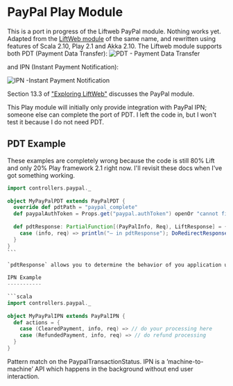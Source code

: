 PayPal Play Module
==================

This is a port in progress of the Liftweb PayPal module.
Nothing works yet.
Adapted from the [LiftWeb module](https://github.com/liftmodules/paypal) of the same name, and rewritten using features
of Scala 2.10, Play 2.1 and Akka 2.10.
The Liftweb module supports both PDT (Payment Data Transfer):
![PDT - Payment Data Transfer](https://www.paypal.com/en_US/i/IntegrationCenter/scr/scr_ppPDTDiagram_513x282.gif)

and IPN (Instant Payment Notification):

![IPN -Instant Payment Notification](https://www.paypal.com/en_US/i/IntegrationCenter/scr/scr_ppIPNDiagram_555x310.gif)

Section 13.3 of ["Exploring LiftWeb"](http://exploring.liftweb.net/master/index-13.html#toc-Section-13.3) discusses the PayPal module.

This Play module will initially only provide integration with PayPal IPN; someone else can complete the port of PDT.
I left the code in, but I won't test it because I do not need PDT.

PDT Example
-----------

These examples are completely wrong because the code is still 80% Lift and only 20% Play framework 2.1 right now.
I'll revisit these docs when I've got something working.

```scala
import controllers.paypal._
​
object MyPayPalPDT extends PayPalPDT {
  override def pdtPath = "paypal_complete"
  def paypalAuthToken = Props.get("paypal.authToken") openOr "cannot find auth token from props file"
​
  def pdtResponse: PartialFunction[(PayPalInfo, Req), LiftResponse] = {
    case (info, req) => println("— in pdtResponse"); DoRedirectResponse("/account_admin/index");
  }
}
​```

`pdtResponse` allows you to determine the behavior of you application upon receiving the reponse from PayPal.

IPN Example
-----------

```scala
import controllers.paypal._
​
object MyPayPalIPN extends PayPalIPN {
  def actions = {
    case (ClearedPayment, info, req) => // do your processing here
    case (RefundedPayment, info, req) => // do refund processing
  }
}
````

Pattern match on the PaypalTransactionStatus.
IPN is a ’machine-to-machine’ API which happens in the background without end user interaction.
